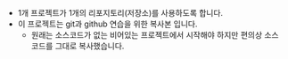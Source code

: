 + 1개 프로젝트가 1개의 리포지토리(저장소)를 사용하도록 합니다.
+ 이 프로젝트는 git과 github 연습을 위한 복사본 입니다.
	+ 원래는 소스코드가 없는 비어있는 프로젝트에서 시작해야 하지만
	편의상 소스코드를 그대로 복사했습니다.



